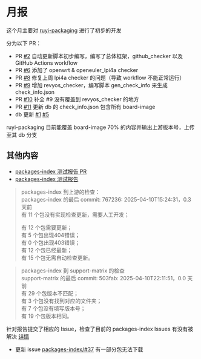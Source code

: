 # 月报

这个月主要对 [ruyi-packaging](https://github.com/ruyisdk/ruyi-packaging) 进行了初步的开发

分为以下 PR：

- PR [#2](https://github.com/ruyisdk/ruyi-packaging/pull/2) 自动更新脚本初步编写，编写了总体框架，github_checker 以及 GitHub Actions workflow
- PR [#6](https://github.com/ruyisdk/ruyi-packaging/pull/6) 添加了  openwrt & openeuler_lpi4a checker
- PR [#8](https://github.com/ruyisdk/ruyi-packaging/pull/8) 修复上周 lpi4a checker 的问题（导致 workflow 不能正常运行）
- PR [#9](https://github.com/ruyisdk/ruyi-packaging/pull/9) 增加 revyos_checker，编写脚本 gen_check_info 来生成 check_info.json
- PR [#10](https://github.com/ruyisdk/ruyi-packaging/pull/10) 补全 #9 没有覆盖到 revyos_checker 的地方
- PR [#11](https://github.com/ruyisdk/ruyi-packaging/pull/11) 更新 db 的 check_info.json 包含所有 board-image
- db 更新 [#1](https://github.com/ruyisdk/ruyi-packaging/pull/1) [#5](https://github.com/ruyisdk/ruyi-packaging/pull/5)

ruyi-packaging 目前能覆盖 board-image 70% 的内容并输出上游版本号，上传至其 db 分支

## 其他内容

- [packages-index 测试报告 PR](https://gitee.com/weilinfox/ruyisdk-test/pulls/4)
- [packages-index 测试报告](https://gist.github.com/Cyl18-Bot/d09317f98200820fb64ea28f4c22ded3)

> packages-index 到上游的检查：  
> packages-index 的最后 commit: 767236: 2025-04-10T15:24:31，0.3 天前  
> 有 11 个包没有实现检查更新，需要人工开发；
>  
> 有 12 个包需要更新；  
> 有 5 个包出现404错误；  
> 有 0 个包出现403错误；  
> 有 12 个包已经最新；  
> 有 15 个包无需自动检查更新。

> packages-index 到 support-matrix 的检查  
> support-matrix 的最后 commit: 503fab: 2025-04-10T22:11:51，0.0 天前  
> 有 29 个包版本不匹配；  
> 有 3 个包没有找到对应的文件夹；  
> 有 7 个包没有填写版本号；  
> 有 19 个包版本相同。

针对报告提交了相应的 Issue，检查了目前的 packages-index Issues 有没有被解决 [详情](./2.md)

- 更新 issue [packages-index/#37](https://github.com/ruyisdk/packages-index/issues/37) 有一部分包无法下载
